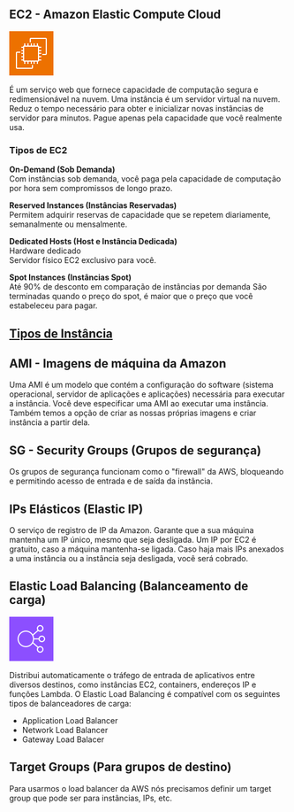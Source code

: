## EC2 - Amazon Elastic Compute Cloud
![AWS EC2](/aws/icon/aws-ec2.png)

É um serviço web que fornece capacidade de computação segura e redimensionável na nuvem. Uma instância é um servidor virtual na nuvem.
Reduz o tempo necessário para obter e inicializar novas instâncias de servidor para minutos.
Pague apenas pela capacidade que você realmente usa.

### Tipos de EC2

**On-Demand (Sob Demanda)** <br>
Com instâncias sob demanda, você paga pela capacidade de computação por hora sem compromissos de longo prazo.

**Reserved Instances (Instâncias Reservadas)** <br>
Permitem adquirir reservas de capacidade que se repetem diariamente, semanalmente ou mensalmente.

**Dedicated Hosts (Host e Instância Dedicada)**<br>
Hardware dedicado <br>
Servidor físico EC2 exclusivo para você.

**Spot Instances (Instâncias Spot)** <br>
Até 90% de desconto em comparação de instâncias por demanda
São terminadas quando o preço do spot, é maior que o preço que você estabeleceu para pagar.

## [Tipos de Instância](https://docs.aws.amazon.com/pt_br/AWSEC2/latest/WindowsGuide/instance-types.html#current-gp)

## AMI - Imagens de máquina da Amazon
Uma AMI é um modelo que contém a configuração do software (sistema operacional, servidor de aplicações e aplicações) necessária para executar a instância. Você deve especificar uma AMI ao executar uma instância. Também temos a opção de criar as nossas próprias imagens e criar instância a partir dela. 

## SG - Security Groups (Grupos de segurança)
Os grupos de segurança funcionam como o "firewall" da AWS, bloqueando e permitindo acesso de entrada e de saída da instância.

## IPs Elásticos (Elastic IP)
O serviço de registro de IP da Amazon. Garante que a sua máquina mantenha um IP único, mesmo que seja desligada. 
Um IP por EC2 é gratuito, caso a máquina mantenha-se ligada.
Caso haja mais IPs anexados a uma instância ou a instância seja desligada, você será cobrado.

## Elastic Load Balancing (Balanceamento de carga)
![Load Balancing](/aws/icon/aws-elb.png)

Distribui automaticamente o tráfego de entrada de aplicativos entre diversos destinos, como instâncias EC2, containers, endereços IP e funções Lambda. 
O Elastic Load Balancing é compatível com os seguintes tipos de balanceadores de carga:

- Application Load Balancer
- Network Load Balancer
- Gateway Load Balacer

## Target Groups (Para grupos de destino)
Para usarmos o load balancer da AWS nós precisamos definir um target group que pode ser para instâncias, IPs, etc.





